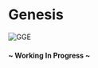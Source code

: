 # Genesis
![GGE](https://github.com/user-attachments/assets/3e8c7de6-fece-48b8-84be-f39ba678869e)

#### ~ Working In Progress ~
